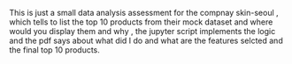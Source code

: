 This is just a small data analysis assessment for the compnay skin-seoul , which tells to list the top 10 products from their mock dataset and where would you 
display them and why ,  the jupyter script implements the logic and the pdf says about what did I do and what are the features selcted and the final top 10
products.
